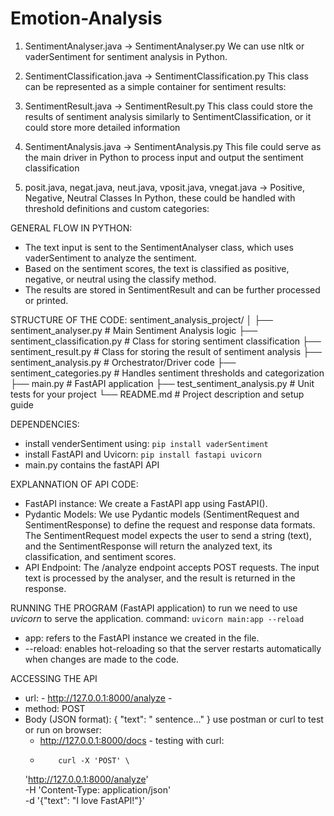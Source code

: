 # Emotion-Analysis

1. SentimentAnalyser.java → SentimentAnalyser.py
We can use nltk or vaderSentiment for sentiment analysis in Python.

2. SentimentClassification.java → SentimentClassification.py
This class can be represented as a simple container for sentiment results:

3. SentimentResult.java → SentimentResult.py
This class could store the results of sentiment analysis similarly to SentimentClassification, or it could store more detailed information

4. SentimentAnalysis.java → SentimentAnalysis.py
This file could serve as the main driver in Python to process input and output the sentiment classification

5. posit.java, negat.java, neut.java, vposit.java, vnegat.java → Positive, Negative, Neutral Classes
In Python, these could be handled with threshold definitions and custom categories:


GENERAL FLOW IN PYTHON:
- The text input is sent to the SentimentAnalyser class, which uses vaderSentiment to analyze the sentiment.
- Based on the sentiment scores, the text is classified as positive, negative, or neutral using the classify method.
- The results are stored in SentimentResult and can be further processed or printed.


STRUCTURE OF THE CODE: 
sentiment_analysis_project/
│
├── sentiment_analyser.py            # Main Sentiment Analysis logic
├── sentiment_classification.py      # Class for storing sentiment classification
├── sentiment_result.py              # Class for storing the result of sentiment analysis
├── sentiment_analysis.py            # Orchestrator/Driver code
├── sentiment_categories.py          # Handles sentiment thresholds and categorization
├── main.py                          # FastAPI application
├── test_sentiment_analysis.py       # Unit tests for your project
└── README.md                        # Project description and setup guide


DEPENDENCIES:
- install venderSentiment using: `pip install vaderSentiment`
- install FastAPI and Uvicorn: `pip install fastapi uvicorn`
- main.py contains the fastAPI API

EXPLANNATION OF API CODE:
- FastAPI instance: We create a FastAPI app using FastAPI().
- Pydantic Models: We use Pydantic models (SentimentRequest and SentimentResponse) to define the request and response data formats. The SentimentRequest model expects the user to send a string (text), and the SentimentResponse will return the analyzed text, its classification, and sentiment scores.
- API Endpoint: The /analyze endpoint accepts POST requests. The input text is processed by the analyser, and the result is returned in the response.


RUNNING THE PROGRAM (FastAPI application)
to run we need to use *uvicorn* to serve the application. 
command: `uvicorn main:app --reload`
  - app: refers to the FastAPI instance we created in the file.
  - --reload: enables hot-reloading so that the server restarts automatically when changes are made to the code. 


ACCESSING THE API

- url: - http://127.0.0.1:8000/analyze -
- method: POST
- Body (JSON format):
   {
    "text": " sentence..."
   }
  use postman or curl to test
or
   run on browser:
     - http://127.0.0.1:8000/docs - 
   testing with curl:
     -         curl -X 'POST' \
  'http://127.0.0.1:8000/analyze' \
  -H 'Content-Type: application/json' \
  -d '{"text": "I love FastAPI!"}'

      
       






